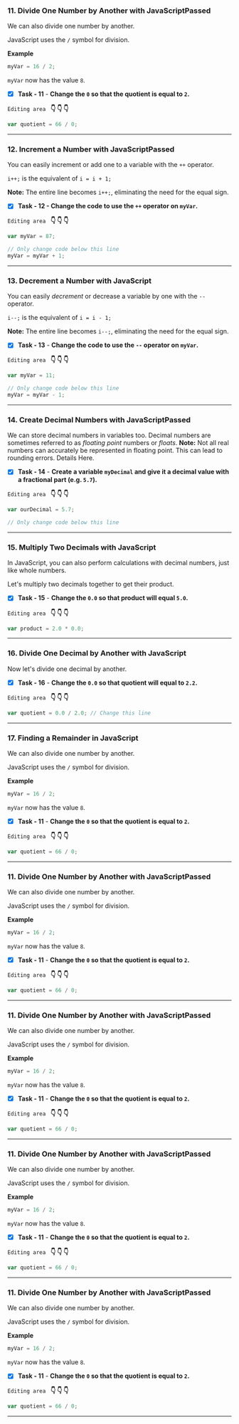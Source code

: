 
### 11. Divide One Number by Another with JavaScriptPassed
We can also divide one number by another.

JavaScript uses the `/` symbol for division.

**Example**

```js
myVar = 16 / 2;
```
`myVar` now has the value `8`.

- [x] **Task - 11**  - **Change the `0` so that the quotient is equal to `2`.**

``Editing area `` **:point_down: :point_down: :point_down:**

```js
var quotient = 66 / 0;
```
*************************************************************************************

### 12. Increment a Number with JavaScriptPassed

You can easily increment or add one to a variable with the `++` operator.

`i++;` is the equivalent of  `i = i + 1;`

**Note:** The entire line becomes `i++;`, eliminating the need for the equal sign.


- [x] **Task - 12  - Change the code to use the `++` operator on `myVar`.**

``Editing area `` **:point_down: :point_down: :point_down:**

```js
var myVar = 87;

// Only change code below this line
myVar = myVar + 1;
```
*************************************************************************************

### 13. Decrement a Number with JavaScript
You can easily *decrement* or decrease a variable by one with the `--` operator.

`i--;` is the equivalent of `i = i - 1;`

**Note:** The entire line becomes `i--;`, eliminating the need for the equal sign.

- [x] **Task - 13**  - **Change the code to use the `--` operator on `myVar`.**

``Editing area `` **:point_down: :point_down: :point_down:**

```js
var myVar = 11;

// Only change code below this line
myVar = myVar - 1;
```
*************************************************************************************
### 14. Create Decimal Numbers with JavaScriptPassed

We can store decimal numbers in variables too. Decimal numbers are sometimes referred to as *floating point* numbers or *floats*.
**Note:** Not all real numbers can accurately be represented in floating point. This can lead to rounding errors. Details Here.

- [x] **Task - 14**  - **Create a variable `myDecimal` and give it a decimal value with a fractional part (e.g. `5.7`).**

``Editing area `` **:point_down: :point_down: :point_down:**

```js
var ourDecimal = 5.7;

// Only change code below this line
```
*************************************************************************************
### 15. Multiply Two Decimals with JavaScript
In JavaScript, you can also perform calculations with decimal numbers, just like whole numbers.

Let's multiply two decimals together to get their product.

- [x] **Task - 15**  - **Change the `0.0` so that product will equal `5.0`.**

``Editing area `` **:point_down: :point_down: :point_down:**

```js
var product = 2.0 * 0.0;
```

*************************************************************************************
### 16. Divide One Decimal by Another with JavaScript
Now let's divide one decimal by another.

- [x] **Task - 16**  - **Change the `0.0` so that quotient will equal to `2.2`.**

``Editing area `` **:point_down: :point_down: :point_down:**

```js
var quotient = 0.0 / 2.0; // Change this line
```
*************************************************************************************
### 17. Finding a Remainder in JavaScript
We can also divide one number by another.

JavaScript uses the `/` symbol for division.

**Example**

```js
myVar = 16 / 2;
```
`myVar` now has the value `8`.

- [x] **Task - 11**  - **Change the `0` so that the quotient is equal to `2`.**

``Editing area `` **:point_down: :point_down: :point_down:**

```js
var quotient = 66 / 0;
```
*************************************************************************************
### 11. Divide One Number by Another with JavaScriptPassed
We can also divide one number by another.

JavaScript uses the `/` symbol for division.

**Example**

```js
myVar = 16 / 2;
```
`myVar` now has the value `8`.

- [x] **Task - 11**  - **Change the `0` so that the quotient is equal to `2`.**

``Editing area `` **:point_down: :point_down: :point_down:**

```js
var quotient = 66 / 0;
```
*************************************************************************************
### 11. Divide One Number by Another with JavaScriptPassed
We can also divide one number by another.

JavaScript uses the `/` symbol for division.

**Example**

```js
myVar = 16 / 2;
```
`myVar` now has the value `8`.

- [x] **Task - 11**  - **Change the `0` so that the quotient is equal to `2`.**

``Editing area `` **:point_down: :point_down: :point_down:**

```js
var quotient = 66 / 0;
```
*************************************************************************************
### 11. Divide One Number by Another with JavaScriptPassed
We can also divide one number by another.

JavaScript uses the `/` symbol for division.

**Example**

```js
myVar = 16 / 2;
```
`myVar` now has the value `8`.

- [x] **Task - 11**  - **Change the `0` so that the quotient is equal to `2`.**

``Editing area `` **:point_down: :point_down: :point_down:**

```js
var quotient = 66 / 0;
```
*************************************************************************************
### 11. Divide One Number by Another with JavaScriptPassed
We can also divide one number by another.

JavaScript uses the `/` symbol for division.

**Example**

```js
myVar = 16 / 2;
```
`myVar` now has the value `8`.

- [x] **Task - 11**  - **Change the `0` so that the quotient is equal to `2`.**

``Editing area `` **:point_down: :point_down: :point_down:**

```js
var quotient = 66 / 0;
```
*************************************************************************************
